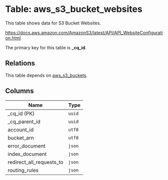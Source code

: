 # Table: aws_s3_bucket_websites

This table shows data for S3 Bucket Websites.

https://docs.aws.amazon.com/AmazonS3/latest/API/API_WebsiteConfiguration.html

The primary key for this table is **_cq_id**.

## Relations

This table depends on [aws_s3_buckets](aws_s3_buckets).

## Columns

| Name          | Type          |
| ------------- | ------------- |
|_cq_id (PK)|`uuid`|
|_cq_parent_id|`uuid`|
|account_id|`utf8`|
|bucket_arn|`utf8`|
|error_document|`json`|
|index_document|`json`|
|redirect_all_requests_to|`json`|
|routing_rules|`json`|